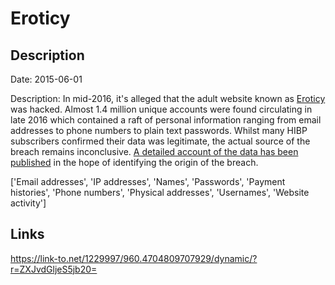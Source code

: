 # Eroticy

## Description

Date: 2015-06-01

Description:
In mid-2016, it's alleged that the adult website known as  <a href="http://eroticy.com" target="_blank" rel="noopener">Eroticy</a> was hacked. Almost 1.4 million unique accounts were found circulating in late 2016 which contained a raft of personal information ranging from email addresses to phone numbers to plain text passwords. Whilst many HIBP subscribers confirmed their data was legitimate, the actual source of the breach remains inconclusive. <a href="https://www.troyhunt.com/a-data-breach-investigation-blow-by-blow" target="_blank" rel="noopener">A detailed account of the data has been published</a> in the hope of identifying the origin of the breach.


['Email addresses', 'IP addresses', 'Names', 'Passwords', 'Payment histories', 'Phone numbers', 'Physical addresses', 'Usernames', 'Website activity']

## Links

https://link-to.net/1229997/960.4704809707929/dynamic/?r=ZXJvdGljeS5jb20=